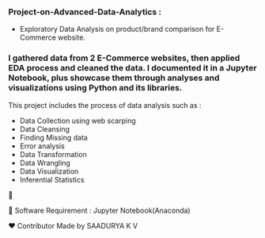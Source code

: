 ### Project-on-Advanced-Data-Analytics :
* Exploratory Data Analysis on product/brand comparison for E-Commerce website.
### I gathered data from 2 E-Commerce websites, then applied EDA process and cleaned the data. I documented it in a Jupyter Notebook, plus showcase them through analyses and visualizations using Python and its libraries.

This project includes the process of data analysis such as :
* Data Collection using web scarping
* Data Cleansing
* Finding Missing data
* Error analysis
* Data Transformation
* Data Wrangling
* Data Visualization
* Inferential Statistics

🚀 

🔑 Software Requirement :
   Jupyter Notebook(Anaconda)

❤️ Contributor
Made by SAADURYA K V
